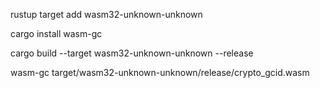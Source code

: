 rustup target add wasm32-unknown-unknown

cargo install wasm-gc

cargo build --target wasm32-unknown-unknown --release

wasm-gc target/wasm32-unknown-unknown/release/crypto_gcid.wasm
